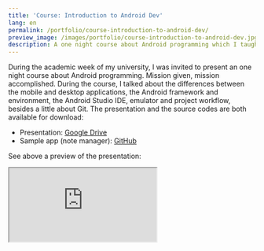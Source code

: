```yaml
---
title: 'Course: Introduction to Android Dev'
lang: en
permalink: /portfolio/course-introduction-to-android-dev/
preview_image: /images/portfolio/course-introduction-to-android-dev.jpg
description: A one night course about Android programming which I taught during the 2016 Computer Science academic week of UNIJUÍ.
---
```

During the academic week of my university, I was invited to present an one night course about Android programming. Mission given, mission accomplished. During the course, I talked about the differences between the mobile and desktop applications, the Android framework and environment, the Android Studio IDE, emulator and project workflow, besides a little about Git. The presentation and the source codes are both available for download:

- Presentation: [Google Drive](https://drive.google.com/file/d/0B5RM3aJir_nXc2s1NlJ3ZVFqQ2s/view)
- Sample app (note manager): [GitHub](https://github.com/MathiasBerwig/gerenciador-notas/)

See above a preview of the presentation:

<iframe class="iframe-doc" src="https://docs.google.com/viewer?srcid=0B5RM3aJir_nXc2s1NlJ3ZVFqQ2s&pid=explorer&efh=false&a=v&chrome=false&embedded=true"></iframe>